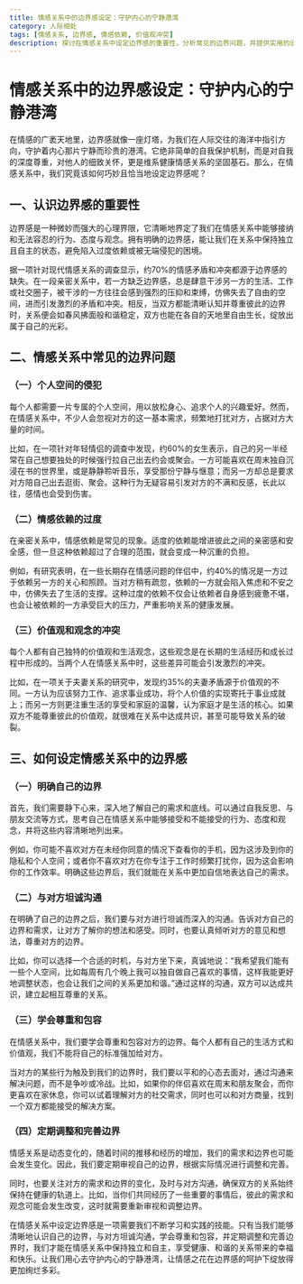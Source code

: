 ```yaml
---
title: 情感关系中的边界感设定：守护内心的宁静港湾
category: 人际相处
tags: [情感关系, 边界感, 情感依赖, 价值观冲突]
description: 探讨在情感关系中设定边界感的重要性，分析常见的边界问题，并提供实用的设定边界感的方法，帮助读者在情感关系中保持独立自主，维护健康和谐的关系。
---
```


# 情感关系中的边界感设定：守护内心的宁静港湾

在情感的广袤天地里，边界感就像一座灯塔，为我们在人际交往的海洋中指引方向，守护着内心那片宁静而珍贵的港湾。它绝非简单的自我保护机制，而是对自我的深度尊重，对他人的细致关怀，更是维系健康情感关系的坚固基石。那么，在情感关系中，我们究竟该如何巧妙且恰当地设定边界感呢？

## 一、认识边界感的重要性

边界感是一种微妙而强大的心理界限，它清晰地界定了我们在情感关系中能够接纳和无法容忍的行为、态度与观念。拥有明确的边界感，能让我们在关系中保持独立且自主的状态，避免陷入过度依赖或被无端侵犯的困境。

据一项针对现代情感关系的调查显示，约70%的情感矛盾和冲突都源于边界感的缺失。在一段亲密关系中，若一方缺乏边界感，总是肆意干涉另一方的生活、工作或社交圈子，被干涉的一方往往会感到强烈的压抑和束缚，仿佛失去了自由的空间，进而引发激烈的矛盾和冲突。相反，当双方都能清晰认知并尊重彼此的边界时，关系便会如春风拂面般和谐稳定，双方也能在各自的天地里自由生长，绽放出属于自己的光彩。

## 二、情感关系中常见的边界问题

### （一）个人空间的侵犯

每个人都需要一片专属的个人空间，用以放松身心、追求个人的兴趣爱好。然而，在情感关系中，不少人会忽视对方的这一基本需求，频繁地打扰对方，占据对方大量的时间。

比如，在一项针对年轻情侣的调查中发现，约60%的女生表示，自己的另一半经常在自己想要独处的时候强行拉自己出去约会或聚会。一方可能喜欢在周末独自沉浸在书的世界里，或是静静聆听音乐，享受那份宁静与惬意；而另一方却总是要求对方陪自己出去逛街、聚会。这种行为无疑容易引发对方的不满和反感，长此以往，感情也会受到伤害。

### （二）情感依赖的过度

在亲密关系中，情感依赖是常见的现象。适度的依赖能增进彼此之间的亲密感和安全感，但一旦这种依赖超过了合理的范围，就会变成一种沉重的负担。

例如，有研究表明，在一些长期存在情感问题的伴侣中，约40%的情况是一方过于依赖另一方的关心和照顾。当对方稍有疏忽，依赖的一方就会陷入焦虑和不安之中，仿佛失去了生活的支撑。这种过度的依赖不仅会让依赖者自身感到疲惫不堪，也会让被依赖的一方承受巨大的压力，严重影响关系的健康发展。

### （三）价值观和观念的冲突

每个人都有自己独特的价值观和生活观念，这些观念是在长期的生活经历和成长过程中形成的。当两个人在情感关系中时，这些差异可能会引发激烈的冲突。

比如，在一项关于夫妻关系的研究中，发现约35%的夫妻矛盾源于价值观的不同。一方认为应该努力工作、追求事业成功，将个人价值的实现寄托于事业成就上；而另一方则更注重生活的享受和家庭的温馨，认为家庭才是生活的核心。如果双方不能尊重彼此的价值观，就很难在关系中达成共识，甚至可能导致关系的破裂。

## 三、如何设定情感关系中的边界感

### （一）明确自己的边界

首先，我们需要静下心来，深入地了解自己的需求和底线。可以通过自我反思、与朋友交流等方式，思考自己在情感关系中能够接受和不能接受的行为、态度和观念，并将这些内容清晰地列出来。

例如，你可能不喜欢对方在未经你同意的情况下查看你的手机，因为这涉及到你的隐私和个人空间；或者你不喜欢对方在你专注于工作时频繁打扰你，因为这会影响你的工作效率。明确这些边界后，我们就能在关系中更加自信地表达自己的需求。

### （二）与对方坦诚沟通

在明确了自己的边界之后，我们要与对方进行坦诚而深入的沟通。告诉对方自己的边界和需求，让对方了解你的想法和感受。同时，也要认真倾听对方的意见和想法，尊重对方的边界。

比如，你可以选择一个合适的时机，与对方坐下来，真诚地说：“我希望我们能有一些个人空间，比如每周有几个晚上我可以独自做自己喜欢的事情，这样我能更好地调整状态，也会让我们之间的关系更加和谐。”通过这样的沟通，双方可以达成共识，建立起相互尊重的关系。

### （三）学会尊重和包容

在情感关系中，我们要学会尊重和包容对方的边界。每个人都有自己的生活方式和价值观，我们不能将自己的标准强加给对方。

当对方的某些行为触及到我们的边界时，我们要以平和的心态去面对，通过沟通来解决问题，而不是争吵或冷战。比如，如果你的伴侣喜欢在周末和朋友聚会，而你更喜欢在家休息，你可以试着理解对方的社交需求，同时也可以和对方商量，找到一个双方都能接受的解决方案。

### （四）定期调整和完善边界

情感关系是动态变化的，随着时间的推移和经历的增加，我们的需求和边界也可能会发生变化。因此，我们要定期审视自己的边界，根据实际情况进行调整和完善。

同时，也要关注对方的需求和边界的变化，及时与对方沟通，确保双方的关系始终保持在健康的轨道上。比如，当你们共同经历了一些重要的事情后，彼此的需求和观念可能会发生改变，这时就需要重新审视和调整边界。

在情感关系中设定边界感是一项需要我们不断学习和实践的技能。只有当我们能够清晰地认识自己的边界，与对方坦诚沟通，学会尊重和包容，并定期调整和完善边界时，我们才能在情感关系中保持独立和自主，享受健康、和谐的关系带来的幸福和快乐。让我们用心去守护内心的宁静港湾，让情感之花在边界感的呵护下绽放得更加绚烂多彩。